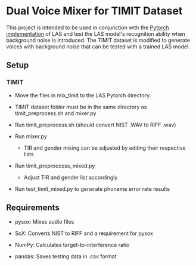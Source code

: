# Dual Voice Mixer for TIMIT Dataset
This project is intended to be used in conjunction with the [Pytorch implementation](https://github.com/AzizCode92/Listen-Attend-and-Spell-Pytorch) of LAS and test the LAS model's recognition ability when background noise is introduced. The TIMIT dataset is modified to generate voices with background noise that can be tested with a trained LAS model.

## Setup
### TIMIT
- Move the files in mix_timit to the LAS Pytorch directory.

- TIMIT dataset folder must be in the same directory as timit_preprocess.sh and mixer.py

- Run timit_preprocess.sh (should convert NIST .WAV to RIFF .wav)

- Run mixer.py

	- TIR and gender mixing can be adjusted by editing their respective lists

- Run timit\_preproccess\_mixed.py

	- Adjust TIR and gender list accordingly

- Run test\_timit\_mixed.py to generate phoneme error rate results

## Requirements
- pysox: Mixes audio files

- SoX: Converts NIST to RIFF and a requirement for pysox

- NumPy: Calculates target-to-interference ratio

- pandas: Saves testing data in .csv format
